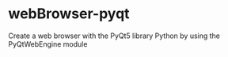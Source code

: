 # webBrowser-pyqt
Create a web browser with the PyQt5 library Python by using the PyQtWebEngine module
